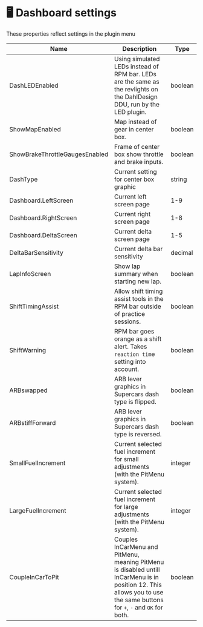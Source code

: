 # 🖥 Dashboard settings

These properties reflect settings in the plugin menu

<table data-view="cards"><thead><tr><th>Name</th><th>Description</th><th>Type</th></tr></thead><tbody><tr><td>DashLEDEnabled</td><td>Using simulated LEDs instead of RPM bar. LEDs are the same as the revlights on the DahlDesign DDU, run by the LED plugin.</td><td>boolean</td></tr><tr><td>ShowMapEnabled</td><td>Map instead of gear in center box.</td><td>boolean</td></tr><tr><td>ShowBrakeThrottleGaugesEnabled</td><td>Frame of center box show throttle and brake inputs.</td><td>boolean</td></tr><tr><td>DashType</td><td>Current setting for center box graphic</td><td>string</td></tr><tr><td>Dashboard.LeftScreen</td><td>Current left screen page</td><td>1-9</td></tr><tr><td>Dashboard.RightScreen</td><td>Current right screen page</td><td>1-8</td></tr><tr><td>Dashboard.DeltaScreen</td><td>Current delta screen page</td><td>1-5</td></tr><tr><td>DeltaBarSensitivity</td><td>Current delta bar sensitivity</td><td>decimal</td></tr><tr><td>LapInfoScreen</td><td>Show lap summary when starting new lap.</td><td>boolean</td></tr><tr><td>ShiftTimingAssist</td><td>Allow shift timing assist tools in the RPM bar outside of practice sessions.</td><td>boolean</td></tr><tr><td>ShiftWarning</td><td>RPM bar goes orange as a shift alert. Takes <code>reaction tim</code>e setting into account.</td><td>boolean</td></tr><tr><td>ARBswapped</td><td>ARB lever graphics in Supercars dash type is flipped.</td><td>boolean</td></tr><tr><td>ARBstiffForward</td><td>ARB lever graphics in Supercars dash type is reversed.</td><td>boolean</td></tr><tr><td>SmallFuelIncrement</td><td>Current selected fuel increment for small adjustments (with the PitMenu system).</td><td>integer</td></tr><tr><td>LargeFuelIncrement</td><td>Current selected fuel increment for large adjustments (with the PitMenu system).</td><td>integer</td></tr><tr><td>CoupleInCarToPit</td><td>Couples InCarMenu and PitMenu, meaning PitMenu is disabled untill InCarMenu is in position 12. This allows you to use the same buttons for <code>+</code>, <code>-</code> and <code>OK</code> for both.</td><td>boolean</td></tr></tbody></table>
